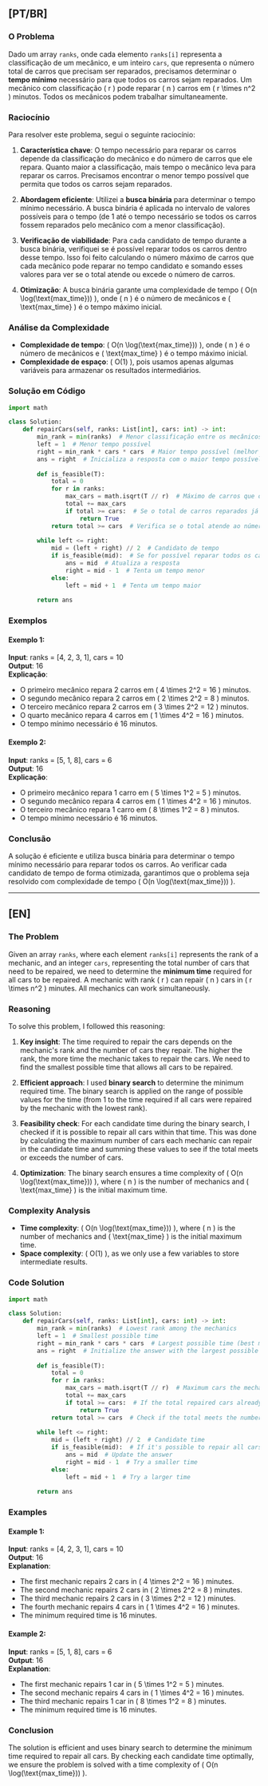 ## [PT/BR]

### O Problema

Dado um array `ranks`, onde cada elemento `ranks[i]` representa a classificação de um mecânico, e um inteiro `cars`, que representa o número total de carros que precisam ser reparados, precisamos determinar o **tempo mínimo** necessário para que todos os carros sejam reparados. Um mecânico com classificação \( r \) pode reparar \( n \) carros em \( r \times n^2 \) minutos. Todos os mecânicos podem trabalhar simultaneamente.

### Raciocínio

Para resolver este problema, segui o seguinte raciocínio:

1. **Característica chave**: O tempo necessário para reparar os carros depende da classificação do mecânico e do número de carros que ele repara. Quanto maior a classificação, mais tempo o mecânico leva para reparar os carros. Precisamos encontrar o menor tempo possível que permita que todos os carros sejam reparados.

2. **Abordagem eficiente**: Utilizei a **busca binária** para determinar o tempo mínimo necessário. A busca binária é aplicada no intervalo de valores possíveis para o tempo (de 1 até o tempo necessário se todos os carros fossem reparados pelo mecânico com a menor classificação).

3. **Verificação de viabilidade**: Para cada candidato de tempo durante a busca binária, verifiquei se é possível reparar todos os carros dentro desse tempo. Isso foi feito calculando o número máximo de carros que cada mecânico pode reparar no tempo candidato e somando esses valores para ver se o total atende ou excede o número de carros.

4. **Otimização**: A busca binária garante uma complexidade de tempo \( O(n \log(\text{max\_time})) \), onde \( n \) é o número de mecânicos e \( \text{max\_time} \) é o tempo máximo inicial.

### Análise da Complexidade

- **Complexidade de tempo**: \( O(n \log(\text{max\_time})) \), onde \( n \) é o número de mecânicos e \( \text{max\_time} \) é o tempo máximo inicial.
- **Complexidade de espaço**: \( O(1) \), pois usamos apenas algumas variáveis para armazenar os resultados intermediários.

### Solução em Código

```python
import math

class Solution:
    def repairCars(self, ranks: List[int], cars: int) -> int:
        min_rank = min(ranks)  # Menor classificação entre os mecânicos
        left = 1  # Menor tempo possível
        right = min_rank * cars * cars  # Maior tempo possível (melhor mecânico reparando todos os carros)
        ans = right  # Inicializa a resposta com o maior tempo possível
        
        def is_feasible(T):
            total = 0
            for r in ranks:
                max_cars = math.isqrt(T // r)  # Máximo de carros que o mecânico pode reparar em tempo T
                total += max_cars
                if total >= cars:  # Se o total de carros reparados já atende, retorna True
                    return True
            return total >= cars  # Verifica se o total atende ao número de carros
        
        while left <= right:
            mid = (left + right) // 2  # Candidato de tempo
            if is_feasible(mid):  # Se for possível reparar todos os carros em tempo mid
                ans = mid  # Atualiza a resposta
                right = mid - 1  # Tenta um tempo menor
            else:
                left = mid + 1  # Tenta um tempo maior
        
        return ans
```

### Exemplos

#### Exemplo 1:
**Input**: ranks = [4, 2, 3, 1], cars = 10  
**Output**: 16  
**Explicação**:  
- O primeiro mecânico repara 2 carros em \( 4 \times 2^2 = 16 \) minutos.  
- O segundo mecânico repara 2 carros em \( 2 \times 2^2 = 8 \) minutos.  
- O terceiro mecânico repara 2 carros em \( 3 \times 2^2 = 12 \) minutos.  
- O quarto mecânico repara 4 carros em \( 1 \times 4^2 = 16 \) minutos.  
- O tempo mínimo necessário é 16 minutos.

#### Exemplo 2:
**Input**: ranks = [5, 1, 8], cars = 6  
**Output**: 16  
**Explicação**:  
- O primeiro mecânico repara 1 carro em \( 5 \times 1^2 = 5 \) minutos.  
- O segundo mecânico repara 4 carros em \( 1 \times 4^2 = 16 \) minutos.  
- O terceiro mecânico repara 1 carro em \( 8 \times 1^2 = 8 \) minutos.  
- O tempo mínimo necessário é 16 minutos.

### Conclusão

A solução é eficiente e utiliza busca binária para determinar o tempo mínimo necessário para reparar todos os carros. Ao verificar cada candidato de tempo de forma otimizada, garantimos que o problema seja resolvido com complexidade de tempo \( O(n \log(\text{max\_time})) \).

---

## [EN]

### The Problem

Given an array `ranks`, where each element `ranks[i]` represents the rank of a mechanic, and an integer `cars`, representing the total number of cars that need to be repaired, we need to determine the **minimum time** required for all cars to be repaired. A mechanic with rank \( r \) can repair \( n \) cars in \( r \times n^2 \) minutes. All mechanics can work simultaneously.

### Reasoning

To solve this problem, I followed this reasoning:

1. **Key insight**: The time required to repair the cars depends on the mechanic's rank and the number of cars they repair. The higher the rank, the more time the mechanic takes to repair the cars. We need to find the smallest possible time that allows all cars to be repaired.

2. **Efficient approach**: I used **binary search** to determine the minimum required time. The binary search is applied on the range of possible values for the time (from 1 to the time required if all cars were repaired by the mechanic with the lowest rank).

3. **Feasibility check**: For each candidate time during the binary search, I checked if it is possible to repair all cars within that time. This was done by calculating the maximum number of cars each mechanic can repair in the candidate time and summing these values to see if the total meets or exceeds the number of cars.

4. **Optimization**: The binary search ensures a time complexity of \( O(n \log(\text{max\_time})) \), where \( n \) is the number of mechanics and \( \text{max\_time} \) is the initial maximum time.

### Complexity Analysis

- **Time complexity**: \( O(n \log(\text{max\_time})) \), where \( n \) is the number of mechanics and \( \text{max\_time} \) is the initial maximum time.
- **Space complexity**: \( O(1) \), as we only use a few variables to store intermediate results.

### Code Solution

```python
import math

class Solution:
    def repairCars(self, ranks: List[int], cars: int) -> int:
        min_rank = min(ranks)  # Lowest rank among the mechanics
        left = 1  # Smallest possible time
        right = min_rank * cars * cars  # Largest possible time (best mechanic repairing all cars)
        ans = right  # Initialize the answer with the largest possible time
        
        def is_feasible(T):
            total = 0
            for r in ranks:
                max_cars = math.isqrt(T // r)  # Maximum cars the mechanic can repair in time T
                total += max_cars
                if total >= cars:  # If the total repaired cars already meet, return True
                    return True
            return total >= cars  # Check if the total meets the number of cars
        
        while left <= right:
            mid = (left + right) // 2  # Candidate time
            if is_feasible(mid):  # If it's possible to repair all cars in time mid
                ans = mid  # Update the answer
                right = mid - 1  # Try a smaller time
            else:
                left = mid + 1  # Try a larger time
        
        return ans
```

### Examples

#### Example 1:
**Input**: ranks = [4, 2, 3, 1], cars = 10  
**Output**: 16  
**Explanation**:  
- The first mechanic repairs 2 cars in \( 4 \times 2^2 = 16 \) minutes.  
- The second mechanic repairs 2 cars in \( 2 \times 2^2 = 8 \) minutes.  
- The third mechanic repairs 2 cars in \( 3 \times 2^2 = 12 \) minutes.  
- The fourth mechanic repairs 4 cars in \( 1 \times 4^2 = 16 \) minutes.  
- The minimum required time is 16 minutes.

#### Example 2:
**Input**: ranks = [5, 1, 8], cars = 6  
**Output**: 16  
**Explanation**:  
- The first mechanic repairs 1 car in \( 5 \times 1^2 = 5 \) minutes.  
- The second mechanic repairs 4 cars in \( 1 \times 4^2 = 16 \) minutes.  
- The third mechanic repairs 1 car in \( 8 \times 1^2 = 8 \) minutes.  
- The minimum required time is 16 minutes.

### Conclusion

The solution is efficient and uses binary search to determine the minimum time required to repair all cars. By checking each candidate time optimally, we ensure the problem is solved with a time complexity of \( O(n \log(\text{max\_time})) \).